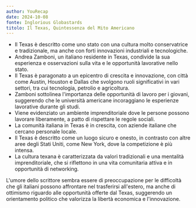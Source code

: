 ```yaml
---
author: YouRecap
date: 2024-10-08
fonte: Inglorious Globastards
titolo: Il Texas, Quintessenza del Mito Americano
---
```


- Il Texas è descritto come uno stato con una cultura molto conservatrice e tradizionale, ma anche con forti innovazioni industriali e tecnologiche.
- Andrea Zamboni, un italiano residente in Texas, condivide la sua esperienza e osservazioni sulla vita e le opportunità lavorative nello stato.
- Il Texas è paragonato a un epicentro di crescita e innovazione, con città come Austin, Houston e Dallas che svolgono ruoli significativi in vari settori, tra cui tecnologia, petrolio e agricoltura.
- Zamboni sottolinea l'importanza delle opportunità di lavoro per i giovani, suggerendo che le università americane incoraggiano le esperienze lavorative durante gli studi.
- Viene evidenziato un ambiente imprenditoriale dove le persone possono lavorare liberamente, a patto di rispettare le regole sociali.
- La comunità italiana in Texas è in crescita, con aziende italiane che cercano personale locale.
- Il Texas è descritto come un luogo sicuro e onesto, in contrasto con altre aree degli Stati Uniti, come New York, dove la competizione è più intensa.
- La cultura texana è caratterizzata da valori tradizionali e una mentalità imprenditoriale, che si riflettono in una vita comunitaria attiva e in opportunità di networking.

L'umore dello scrittore sembra essere di preoccupazione per le difficoltà che gli italiani possono affrontare nel trasferirsi all'estero, ma anche di ottimismo riguardo alle opportunità offerte dal Texas, suggerendo un orientamento politico che valorizza la libertà economica e l'innovazione.
